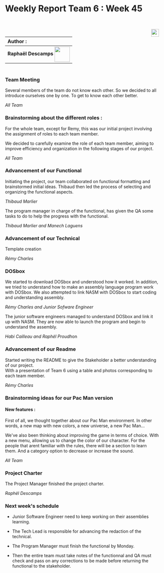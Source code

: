 # Weekly Report Team 6 : Week 45 

<br>

[<img src="https://www.presse-citron.net/app/uploads/2020/06/linkedin-logo.jpg"  width="25px" align=right>](https://www.linkedin.com/in/rapha%C3%ABl-descamps-201112293)


| Author :        |
| :-------------- |
| **Raphaël Descamps** <img src="https://ca.slack-edge.com/T019N8PRR7W-U05TNB290FJ-abc72bbf0d47-512" width="50px" align=center> |


### <br>Team Meeting 

Several members of the team do not know each other. So we decided to all introduce ourselves one by one. To get to know each other better.

*All Team*

### Brainstorming about the different roles : 

For the whole team, except for Remy, this was our initial project involving the assignment of roles to each team member. 

We decided to carefully examine the role of each team member, aiming to improve efficiency and organization in the following stages of our project.

*All Team*

### Advancement of our Functional

Initiating the project, our team collaborated on functional formatting and brainstormed initial ideas. Thibaud then led the process of selecting and organizing the functional aspects.  <br>

*Thibaud Marlier*<br>

The program manager in charge of the functional, has given the QA some tasks to do to help the progress with the functional. 

*Thibaud Marlier and Manech Laguens*



### Advancement of our Technical 

Template creation

*Rémy Charles* 


### DOSbox 

We started to download DOSbox and understood how it worked. In addition, we tried to understand how to make an assembly language program work with DOSbox. We also attempted to link NASM with DOSbox to start coding and understanding assembly.

*Rémy Charles and Junior Sofware Engineer* 

The junior software engineers managed to understand DOSbox and link it up with NASM. They are now able to launch the program and begin to understand the assembly. 

*Habi Cailleau and Raphël Proudh*on 

### Advancement of our Readme 

Started writing the README to give the Stakeholder a better understanding of our project.
<br>With a presentation of Team 6 using a table and photos corresponding to each team member.  

*Rémy Charles* 

### Brainstorming ideas for our Pac Man version  

#### New features :

First of all, we thought together about our Pac Man environment. 
In other words, a new map with new colors, a new universe, a new Pac Man... <br>

We've also been thinking about improving the game in terms of choice. With a new menu, allowing us to change the color of our character. For the people that arent familiar with the rules, there will be a section to learn them. And a category option to decrease or increase the sound. 

*All Team*

### Project Charter

The Project Manager finished the project charter. 

*Raphël Descamps* 

### Next week's schedule 

- Junior Software Engineer need to keep working on their assemblies learning. 

- The Tech Lead is responsible for advancing the redaction of the technical. 

- The Program Manager must finish the functional by Monday. 

- Then the entire team must take notes of the functionnal and QA must check and pass on any corrections to be made before returning the functional to the stakeholder. 